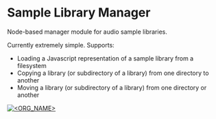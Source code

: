 # Sample Library Manager

Node-based manager module for audio sample libraries.

Currently extremely simple. Supports:
* Loading a Javascript representation of a sample library from a filesystem
* Copying a library (or subdirectory of a library) from one directory to another
* Moving a library (or subdirectory of a library) from one directory or another

[![<ORG_NAME>](https://circleci.com/gh/oletizi/sample-library-manager/tree/main.svg?style=svg)](https://circleci.com/gh/oletizi/sample-library-manager?branch=main)